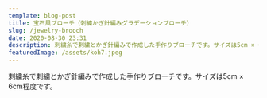 ```yaml
---
template: blog-post
title: 宝石風ブローチ（刺繍かぎ針編みグラデーションブローチ）
slug: /jewelry-brooch
date: 2020-08-30 23:31
description: 刺繍糸で刺繍とかぎ針編みで作成した手作りブローチです。サイズは5cm × 6cm程度です。
featuredImage: /assets/koh7.jpeg
---
```

刺繍糸で刺繍とかぎ針編みで作成した手作りブローチです。サイズは5cm × 6cm程度です。